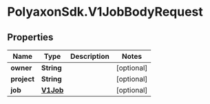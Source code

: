 # PolyaxonSdk.V1JobBodyRequest

## Properties
Name | Type | Description | Notes
------------ | ------------- | ------------- | -------------
**owner** | **String** |  | [optional] 
**project** | **String** |  | [optional] 
**job** | [**V1Job**](V1Job.md) |  | [optional] 


